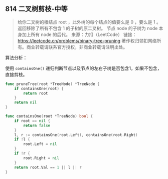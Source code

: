 ## 814 二叉树剪枝-中等
> 给你二叉树的根结点 root ，此外树的每个结点的值要么是 0 ，要么是 1 。
返回移除了所有不包含 1 的子树的原二叉树。
节点 node 的子树为 node 本身加上所有 node 的后代。
来源：力扣（LeetCode）
链接：https://leetcode.cn/problems/binary-tree-pruning
著作权归领扣网络所有。商业转载请联系官方授权，非商业转载请注明出处。



算法分析：

使用 `containsOne()` 递归判断节点以及节点的左右子树是否包含1，如果不包含，直接剪枝。

```go
func pruneTree(root *TreeNode) *TreeNode {
    if containsOne(root) {
        return root
    }
    return nil
}

func containsOne(root *TreeNode) bool {
    if root == nil {
        return false
    }
    l, r := containsOne(root.Left), containsOne(root.Right)
    if !l {
        root.Left = nil
    }
    if !r {
        root.Right = nil
    }
    return root.Val == 1 || l || r
}
```

